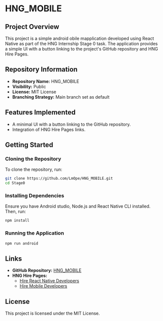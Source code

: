 # HNG_MOBILE

## Project Overview
This project is a simple android obile mapplication developed using React Native as part of the HNG Internship Stage 0 task. The application provides a simple UI with a button linking to the project's GitHub repository and HNG Hire Pages.

## Repository Information
- **Repository Name:** HNG_MOBILE
- **Visibility:** Public
- **License:** MIT License
- **Branching Strategy:** Main branch set as default

## Features Implemented
- A minimal UI with a button linking to the GitHub repository.
- Integration of HNG Hire Pages links.

## Getting Started
### Cloning the Repository
To clone the repository, run:
```sh
git clone https://github.com/LmOpe/HNG_MOBILE.git
cd Stage0
```

### Installing Dependencies
Ensure you have Android studio, Node.js and React Native CLI installed. Then, run:
```sh
npm install
```

### Running the Application
```sh
npm run android
```

## Links
- **GitHub Repository:** [HNG_MOBILE](https://github.com/LmOpe/HNG_MOBILE)
- **HNG Hire Pages:**
  - [Hire React Native Developers](https://hng.tech/hire/react-native-developers)
  - [Hire Mobile Developers](https://hng.tech/hire/mobile-developers)

## License
This project is licensed under the MIT License.